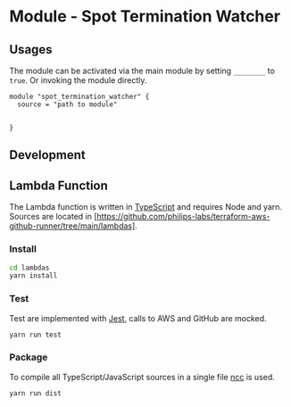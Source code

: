 # Module - Spot Termination Watcher


## Usages

The module can be activated via the main module by setting `________` to `true`. Or invoking the module directly.

```
module "spot_termination_watcher" {
  source = "path to module"


}
```

## Development

## Lambda Function

The Lambda function is written in [TypeScript](https://www.typescriptlang.org/) and requires Node and yarn. Sources are located in [https://github.com/philips-labs/terraform-aws-github-runner/tree/main/lambdas].

### Install

```bash
cd lambdas
yarn install
```

### Test

Test are implemented with [Jest](https://jestjs.io/), calls to AWS and GitHub are mocked.

```bash
yarn run test
```

### Package

To compile all TypeScript/JavaScript sources in a single file [ncc](https://github.com/zeit/ncc) is used.

```bash
yarn run dist
```

<!-- BEGIN_TF_DOCS -->

<!-- END_TF_DOCS -->
